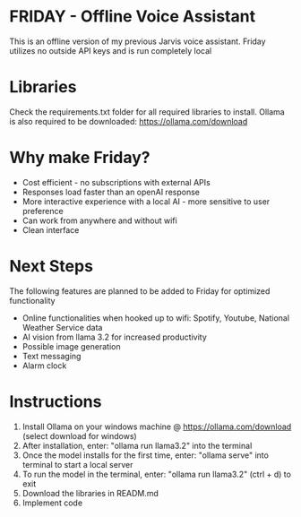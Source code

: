 # FRIDAY - Offline Voice Assistant
This is an offline version of my previous Jarvis voice assistant. 
Friday utilizes no outside API keys and is run completely local

# Libraries
Check the requirements.txt folder for all required libraries to install. 
Ollama is also required to be downloaded: https://ollama.com/download


# Why make Friday?

- Cost efficient - no subscriptions with external APIs
- Responses load faster than an openAI response
- More interactive experience with a local AI - more sensitive to user preference
- Can work from anywhere and without wifi
- Clean interface

# Next Steps
The following features are planned to be added to Friday for optimized functionality

- Online functionalities when hooked up to wifi: Spotify, Youtube, National Weather Service data
- AI vision from llama 3.2 for increased productivity
- Possible image generation
- Text messaging
- Alarm clock

# Instructions
1. Install Ollama on your windows machine @ https://ollama.com/download (select download for windows)
2. After installation, enter: "ollama run llama3.2" into the terminal
3. Once the model installs for the first time, enter: "ollama serve" into terminal to start a local server
4. To run the model in the terminal, enter: "ollama run llama3.2" (ctrl + d) to exit
5. Download the libraries in READM.md
6. Implement code